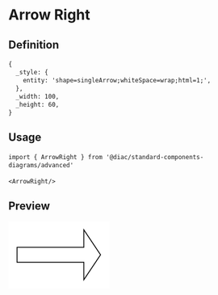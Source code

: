 # Arrow Right

## Definition

```
{
  _style: { 
    entity: 'shape=singleArrow;whiteSpace=wrap;html=1;',
  },
  _width: 100,
  _height: 60,
}
```

## Usage

```
import { ArrowRight } from '@diac/standard-components-diagrams/advanced'

<ArrowRight/>
```

## Preview

<img src="./arrow-right.png" width="200"/>
